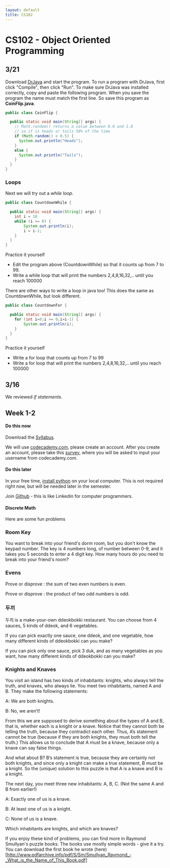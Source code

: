 ```yaml
---
layout: default
title: CS102
---
```


# CS102 - Object Oriented Programming


## 3/21

Download [DrJava](http://www.drjava.org/) and start the program.
To run a program with DrJava, first click "Compile", then click "Run".
To make sure DrJava was installed correctly, copy and paste the following program.
When you save the program the name must match the first line.
So save this program as **CoinFlip.java**.

```java
public class CoinFlip {

  public static void main(String[] args) {
    // Math.random() returns a value between 0.0 and 1.0
    // so it is heads or tails 50% of the time
    if (Math.random() < 0.5) {
      System.out.println("Heads");
    }
    else {
      System.out.println("Tails");          
    }
  }
}
```
### Loops

Next we will try out a *while loop*.

```java
public class CountdownWhile {

  public static void main(String[] args) {
    int i = 10
    while (i >= 0) {
        System.out.println(i);
        i = i-1;
    }
  }
}
```

Practice it yourself
- Edit the program above (CountdownWhile) so that it counts up from 7 to 99.
- Write a while loop that will print the numbers 2,4,8,16,32,.. until you reach 100000

There are other ways to write a loop in java too!
This does the same as CountdownWhile, but look different.

```java
public class CountdownFor {

  public static void main(String[] args) {
    for (int i=0;i >= 0;i=i-1) {
        System.out.println(i);
    }
  }
}
```

Practice it yourself
- Write a for loop that counts up from 7 to 99
- Write a for loop that will print the numbers 2,4,8,16,32,.. until you reach 100000

## 3/16

We reviewed *if statements*.


## Week 1-2

#### Do this now
Download the [Syllabus](/ggu/CS102.pdf).

We will use [codecademy.com](https://www.codecademy.com), please create an account.
After you create an account, please take this [survey](http://goo.gl/forms/ML0lixndSJ), where you will be asked to input your username from codecademy.com.

#### Do this later

In your free time, [install python](https://www.python.org/downloads/) on your local computer.
This is not required right now, but will be needed later in the semester.

Join [Github](https://github.com/join) - this is like Linkedin for computer programmers.


#### Discrete Math

Here are some fun problems

### Room Key
You want to break into your friend's dorm room, but you don't know the keypad number.
The key is 4 numbers long, of number between 0-9, and it takes you 5 seconds to enter a 4 digit key.
How many hours do you need to break into your friend's room?

### Evens
Prove or disprove : the sum of two even numbers is even.

Prove or disprove : the product of two odd numbers is odd.

### 두끼
두끼 is a make-your-own ddeokbokki restaurant. You can choose from 4 sauces, 5 kinds of ddeok, and 6 vegetables.

If you can pick exactly one sauce, one ddeok, and one vegetable, how many different kinds of ddeokbokki can you make?

If you can pick only one sauce, pick 3 duk, and as many vegetables as you want, how many different kinds of ddeokbokki can you make?

### Knights and Knaves

 You visit an island has two kinds of inhabitants: knights, who always tell the truth, and knaves, who always lie. You meet two inhabitants, named A and B. They make the following statements:

A: We are both knights.

B: No, we aren’t!

From this we are supposed to derive something about the types of A and B, that is, whether each is a knight or a knave. Notice that they cannot both be telling the truth, because they contradict each other. Thus, A’s statement cannot be true (because if they are both knights, they must both tell the truth.) This allows us to conclude that A must be a knave, because only a knave can say false things.

And what about B? B’s statement is true, because they are certainly not both knights, and since only a knight can make a true statement, B must be a knight. So the (unique) solution to this puzzle is that A is a knave and B is a knight.

The next day, you meet three new inhabitants: A, B, C. (Not the same A and B from earlier!)

A: Exactly one of us is a knave.

B: At least one of us is a knight.

C: None of us is a knave.

Which inhabitants are knights, and which are knaves?

If you enjoy these kind of problems, you can find more in Raymond Smullyan's puzzle books.
The books use mostly simple words - give it a try.
You can download the first book he wrote (here)[http://www.pdfarchive.info/pdf/S/Sm/Smullyan_Raymond_-_What_is_the_Name_of_This_Book.pdf]
